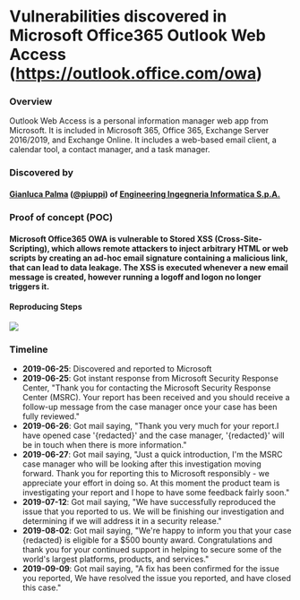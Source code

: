 # Vulnerabilities discovered in Microsoft Office365 Outlook Web Access (https://outlook.office.com/owa)

### Overview
Outlook Web Access is a personal information manager web app from Microsoft. It is included in Microsoft 365, Office 365, Exchange Server 2016/2019, and Exchange Online. It includes a web-based email client, a calendar tool, a contact manager, and a task manager.

### Discovered by
#### [Gianluca Palma](https://www.linkedin.com/in/piuppi/) ([@piuppi](https://twitter.com/piuppi)) of [Engineering Ingegneria Informatica S.p.A.](https://www.eng.it)
 
### Proof of concept (POC)

#### Microsoft Office365 OWA is vulnerable to Stored XSS (Cross-Site-Scripting), which allows remote attackers to inject arbitrary HTML or web scripts by creating an ad-hoc email signature containing a malicious link, that can lead to data leakage. The XSS is executed whenever a new email message is created, however running a logoff and logon no longer triggers it.

#### Reproducing Steps

![](/images/XSS-poc_R.gif)


### Timeline
- **2019-06-25**: Discovered and reported to Microsoft
- **2019-06-25**: Got instant response from Microsoft Security Response Center, "Thank you for contacting the Microsoft Security Response Center (MSRC). Your report has been received and you should receive a follow-up message from the case manager once your case has been fully reviewed."
- **2019-06-26**: Got mail saying, "Thank you very much for your report.I have opened case '{redacted}' and the case manager, '{redacted}' will be in touch when there is more information."
- **2019-06-27**: Got mail saying, "Just a quick introduction, I'm the MSRC case manager who will be looking after this investigation moving forward. Thank you for reporting this to Microsoft responsibly - we appreciate your effort in doing so. At this moment the product team is investigating your report and I hope to have some feedback fairly soon."
- **2019-07-12**: Got mail saying, "We have successfully reproduced the issue that you reported to us.  We will be finishing our investigation and determining if we will address it in a security release."
- **2019-08-02**: Got mail saying, "We're happy to inform you that your case {redacted} is eligible for a $500 bounty award. Congratulations and thank you for your continued support in helping to secure some of the world's largest platforms, products, and services."
- **2019-09-09**: Got mail saying, "A fix has been confirmed for the issue you reported, We have resolved the issue you reported, and have closed this case."
